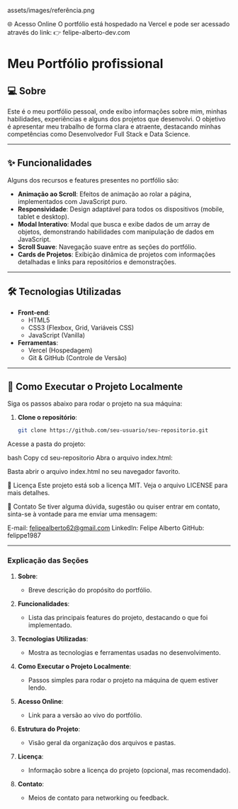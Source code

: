 assets/images/referência.png

🌐 Acesso Online
O portfólio está hospedado na Vercel e pode ser acessado através do link:
👉 felipe-alberto-dev.com

# Meu Portfólio profissional

## 💻 Sobre

Este é o meu portfólio pessoal, onde exibo informações sobre mim, minhas habilidades, experiências e alguns dos projetos que desenvolvi. O objetivo é apresentar meu trabalho de forma clara e atraente, destacando minhas competências como Desenvolvedor Full Stack e Data Science.

---

## ✨ Funcionalidades

Alguns dos recursos e features presentes no portfólio são:

- **Animação ao Scroll**: Efeitos de animação ao rolar a página, implementados com JavaScript puro.
- **Responsividade**: Design adaptável para todos os dispositivos (mobile, tablet e desktop).
- **Modal Interativo**: Modal que busca e exibe dados de um array de objetos, demonstrando habilidades com manipulação de dados em JavaScript.
- **Scroll Suave**: Navegação suave entre as seções do portfólio.
- **Cards de Projetos**: Exibição dinâmica de projetos com informações detalhadas e links para repositórios e demonstrações.

---

## 🛠️ Tecnologias Utilizadas

- **Front-end**:
  - HTML5
  - CSS3 (Flexbox, Grid, Variáveis CSS)
  - JavaScript (Vanilla)
- **Ferramentas**:
  - Vercel (Hospedagem)
  - Git & GitHub (Controle de Versão)

---

## 🚀 Como Executar o Projeto Localmente

Siga os passos abaixo para rodar o projeto na sua máquina:

1. **Clone o repositório**:
   ```bash
   git clone https://github.com/seu-usuario/seu-repositorio.git
   ```

Acesse a pasta do projeto:

bash
Copy
cd seu-repositorio
Abra o arquivo index.html:

Basta abrir o arquivo index.html no seu navegador favorito.

📝 Licença
Este projeto está sob a licença MIT. Veja o arquivo LICENSE para mais detalhes.

📧 Contato
Se tiver alguma dúvida, sugestão ou quiser entrar em contato, sinta-se à vontade para me enviar uma mensagem:

E-mail: felipealberto62@gmail.com
LinkedIn: Felipe Alberto
GitHub: felippe1987

---

### **Explicação das Seções**

1. **Sobre**:

   - Breve descrição do propósito do portfólio.

2. **Funcionalidades**:

   - Lista das principais features do projeto, destacando o que foi implementado.

3. **Tecnologias Utilizadas**:

   - Mostra as tecnologias e ferramentas usadas no desenvolvimento.

4. **Como Executar o Projeto Localmente**:

   - Passos simples para rodar o projeto na máquina de quem estiver lendo.

5. **Acesso Online**:

   - Link para a versão ao vivo do portfólio.

6. **Estrutura do Projeto**:

   - Visão geral da organização dos arquivos e pastas.

7. **Licença**:

   - Informação sobre a licença do projeto (opcional, mas recomendado).

8. **Contato**:
   - Meios de contato para networking ou feedback.
